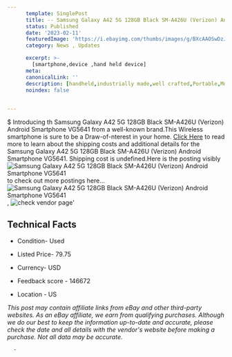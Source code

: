 ```yaml
---
      template: SinglePost
      title: -- Samsung Galaxy A42 5G 128GB Black SM-A426U (Verizon) Android Smartphone VG5641
      status: Published
      date: '2023-02-11'
      featuredImage: 'https://i.ebayimg.com/thumbs/images/g/BXcAAOSwDzJj1Ft4/s-l225.jpg'
      category: News , Updates

      excerpt: >-
        [smartphone,device ,hand held device]
      meta:
      canonicalLink: ''
      description: [handheld,industrially made,well crafted,Portable,Mobile,Compact,Convenient,Lightweight,Maneuverable,Man-portable,Miniature,Carriable,Hand-held,Light,Holdable,Transportable,Mobile device,Pocket-sized,On-the-go,Wireless,Cordless,Compact size,Convenient size, smartphone,device ,hand held device]
      noindex: false
      

---
```

$
      Introducing th Samsung Galaxy A42 5G 128GB Black SM-A426U (Verizon) Android Smartphone VG5641 from a well-known brand.This Wireless smartphone is sure to be a Draw-of-nterest in your home. [Click Here](https://www.ebay.com/itm/285124352524?hash=item4262bc5a0c%3Ag%3ABXcAAOSwDzJj1Ft4&mkevt=1&mkcid=1&mkrid=711-53200-19255-0&campid=%253CePNCampaignId%253E&customid=%253CreferenceId%253E&toolid=10049) to read more to learn about the shipping costs and additional details for the Samsung Galaxy A42 5G 128GB Black SM-A426U (Verizon) Android Smartphone VG5641. Shipping cost is undefined.Here is the posting visibly ![Samsung Galaxy A42 5G 128GB Black SM-A426U (Verizon) Android Smartphone VG5641](https://i.ebayimg.com/thumbs/images/g/BXcAAOSwDzJj1Ft4/s-l225.jpg) to check out more postings here... ![Samsung Galaxy A42 5G 128GB Black SM-A426U (Verizon) Android Smartphone VG5641](https://i.ebayimg.com/images/g/BXcAAOSwDzJj1Ft4/s-l1600.jpg), ![check vendor page](https://origin-galleryplus.ebayimg.com/ws/web/285124352524_2_0_1/225x225.jpg,https://origin-galleryplus.ebayimg.com/ws/web/285124352524_3_0_1/225x225.jpg,https://origin-galleryplus.ebayimg.com/ws/web/285124352524_4_0_1/225x225.jpg,https://origin-galleryplus.ebayimg.com/ws/web/285124352524_5_0_1/225x225.jpg,https://origin-galleryplus.ebayimg.com/ws/web/285124352524_6_0_1/225x225.jpg,https://origin-galleryplus.ebayimg.com/ws/web/285124352524_7_0_1/225x225.jpg,https://origin-galleryplus.ebayimg.com/ws/web/285124352524_8_0_1/225x225.jpg)'

      

 ## Technical Facts 



     
      

 - Condition- Used 


      

 - Listed Price- 79.75 


      

 - Currency- USD 


      

 - Feedback score - 146672 


      

 - Location - US 


      
      

 *_This post may contain affiliate links from eBay and other third-party websites. As an eBay affiliate, we earn from qualifying purchases. Although we do our best to keep the information up-to-date and accurate, please check the date and all details with the vendor's website before making a purchase. Not all data may be accurate._*




      -
